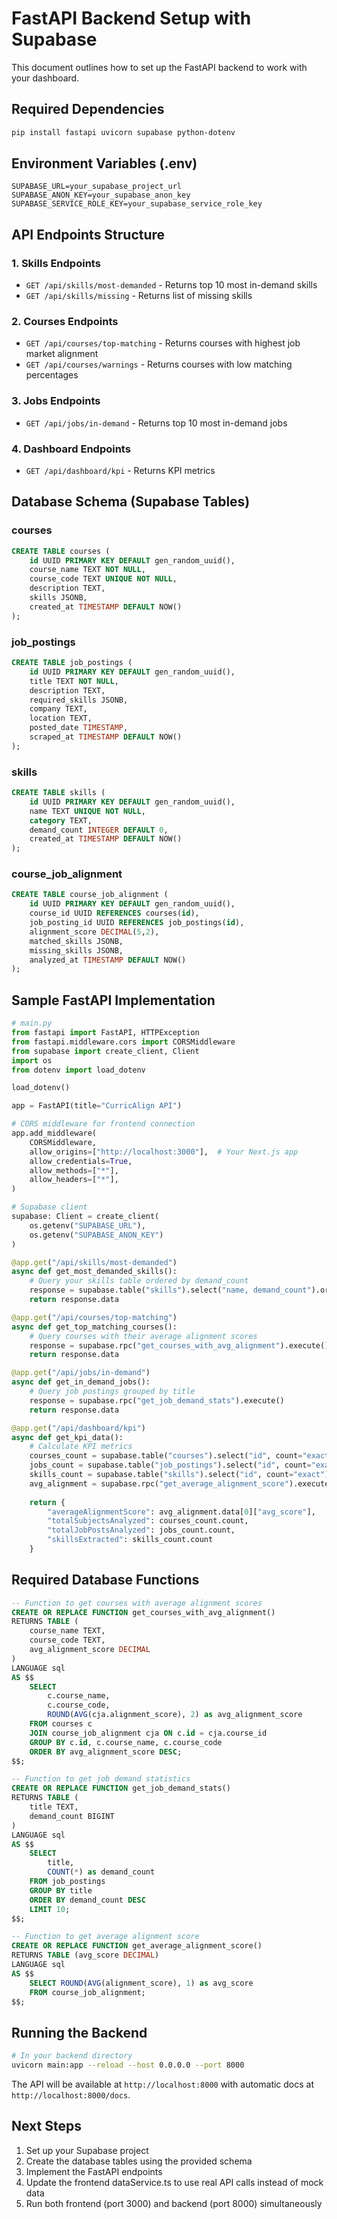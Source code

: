 # FastAPI Backend Setup with Supabase

This document outlines how to set up the FastAPI backend to work with your dashboard.

## Required Dependencies

```bash
pip install fastapi uvicorn supabase python-dotenv
```

## Environment Variables (.env)

```
SUPABASE_URL=your_supabase_project_url
SUPABASE_ANON_KEY=your_supabase_anon_key
SUPABASE_SERVICE_ROLE_KEY=your_supabase_service_role_key
```

## API Endpoints Structure

### 1. Skills Endpoints
- `GET /api/skills/most-demanded` - Returns top 10 most in-demand skills
- `GET /api/skills/missing` - Returns list of missing skills

### 2. Courses Endpoints
- `GET /api/courses/top-matching` - Returns courses with highest job market alignment
- `GET /api/courses/warnings` - Returns courses with low matching percentages

### 3. Jobs Endpoints
- `GET /api/jobs/in-demand` - Returns top 10 most in-demand jobs

### 4. Dashboard Endpoints
- `GET /api/dashboard/kpi` - Returns KPI metrics

## Database Schema (Supabase Tables)

### courses
```sql
CREATE TABLE courses (
    id UUID PRIMARY KEY DEFAULT gen_random_uuid(),
    course_name TEXT NOT NULL,
    course_code TEXT UNIQUE NOT NULL,
    description TEXT,
    skills JSONB,
    created_at TIMESTAMP DEFAULT NOW()
);
```

### job_postings
```sql
CREATE TABLE job_postings (
    id UUID PRIMARY KEY DEFAULT gen_random_uuid(),
    title TEXT NOT NULL,
    description TEXT,
    required_skills JSONB,
    company TEXT,
    location TEXT,
    posted_date TIMESTAMP,
    scraped_at TIMESTAMP DEFAULT NOW()
);
```

### skills
```sql
CREATE TABLE skills (
    id UUID PRIMARY KEY DEFAULT gen_random_uuid(),
    name TEXT UNIQUE NOT NULL,
    category TEXT,
    demand_count INTEGER DEFAULT 0,
    created_at TIMESTAMP DEFAULT NOW()
);
```

### course_job_alignment
```sql
CREATE TABLE course_job_alignment (
    id UUID PRIMARY KEY DEFAULT gen_random_uuid(),
    course_id UUID REFERENCES courses(id),
    job_posting_id UUID REFERENCES job_postings(id),
    alignment_score DECIMAL(5,2),
    matched_skills JSONB,
    missing_skills JSONB,
    analyzed_at TIMESTAMP DEFAULT NOW()
);
```

## Sample FastAPI Implementation

```python
# main.py
from fastapi import FastAPI, HTTPException
from fastapi.middleware.cors import CORSMiddleware
from supabase import create_client, Client
import os
from dotenv import load_dotenv

load_dotenv()

app = FastAPI(title="CurricAlign API")

# CORS middleware for frontend connection
app.add_middleware(
    CORSMiddleware,
    allow_origins=["http://localhost:3000"],  # Your Next.js app
    allow_credentials=True,
    allow_methods=["*"],
    allow_headers=["*"],
)

# Supabase client
supabase: Client = create_client(
    os.getenv("SUPABASE_URL"),
    os.getenv("SUPABASE_ANON_KEY")
)

@app.get("/api/skills/most-demanded")
async def get_most_demanded_skills():
    # Query your skills table ordered by demand_count
    response = supabase.table("skills").select("name, demand_count").order("demand_count", desc=True).limit(10).execute()
    return response.data

@app.get("/api/courses/top-matching")
async def get_top_matching_courses():
    # Query courses with their average alignment scores
    response = supabase.rpc("get_courses_with_avg_alignment").execute()
    return response.data

@app.get("/api/jobs/in-demand")
async def get_in_demand_jobs():
    # Query job postings grouped by title
    response = supabase.rpc("get_job_demand_stats").execute()
    return response.data

@app.get("/api/dashboard/kpi")
async def get_kpi_data():
    # Calculate KPI metrics
    courses_count = supabase.table("courses").select("id", count="exact").execute()
    jobs_count = supabase.table("job_postings").select("id", count="exact").execute()
    skills_count = supabase.table("skills").select("id", count="exact").execute()
    avg_alignment = supabase.rpc("get_average_alignment_score").execute()
    
    return {
        "averageAlignmentScore": avg_alignment.data[0]["avg_score"],
        "totalSubjectsAnalyzed": courses_count.count,
        "totalJobPostsAnalyzed": jobs_count.count,
        "skillsExtracted": skills_count.count
    }
```

## Required Database Functions

```sql
-- Function to get courses with average alignment scores
CREATE OR REPLACE FUNCTION get_courses_with_avg_alignment()
RETURNS TABLE (
    course_name TEXT,
    course_code TEXT,
    avg_alignment_score DECIMAL
)
LANGUAGE sql
AS $$
    SELECT 
        c.course_name,
        c.course_code,
        ROUND(AVG(cja.alignment_score), 2) as avg_alignment_score
    FROM courses c
    JOIN course_job_alignment cja ON c.id = cja.course_id
    GROUP BY c.id, c.course_name, c.course_code
    ORDER BY avg_alignment_score DESC;
$$;

-- Function to get job demand statistics
CREATE OR REPLACE FUNCTION get_job_demand_stats()
RETURNS TABLE (
    title TEXT,
    demand_count BIGINT
)
LANGUAGE sql
AS $$
    SELECT 
        title,
        COUNT(*) as demand_count
    FROM job_postings
    GROUP BY title
    ORDER BY demand_count DESC
    LIMIT 10;
$$;

-- Function to get average alignment score
CREATE OR REPLACE FUNCTION get_average_alignment_score()
RETURNS TABLE (avg_score DECIMAL)
LANGUAGE sql
AS $$
    SELECT ROUND(AVG(alignment_score), 1) as avg_score
    FROM course_job_alignment;
$$;
```

## Running the Backend

```bash
# In your backend directory
uvicorn main:app --reload --host 0.0.0.0 --port 8000
```

The API will be available at `http://localhost:8000` with automatic docs at `http://localhost:8000/docs`.

## Next Steps

1. Set up your Supabase project
2. Create the database tables using the provided schema
3. Implement the FastAPI endpoints
4. Update the frontend dataService.ts to use real API calls instead of mock data
5. Run both frontend (port 3000) and backend (port 8000) simultaneously

